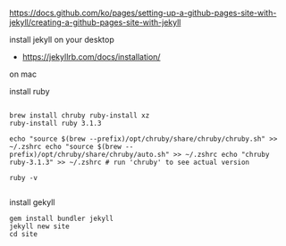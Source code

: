 

https://docs.github.com/ko/pages/setting-up-a-github-pages-site-with-jekyll/creating-a-github-pages-site-with-jekyll


install jekyll on your desktop
- https://jekyllrb.com/docs/installation/

on mac

install ruby
```

brew install chruby ruby-install xz
ruby-install ruby 3.1.3

echo "source $(brew --prefix)/opt/chruby/share/chruby/chruby.sh" >> ~/.zshrc echo "source $(brew --prefix)/opt/chruby/share/chruby/auto.sh" >> ~/.zshrc echo "chruby ruby-3.1.3" >> ~/.zshrc # run 'chruby' to see actual version

ruby -v


```


install gekyll
```
gem install bundler jekyll
jekyll new site
cd site

```
